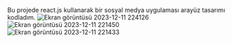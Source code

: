 Bu projede react.js kullanarak bir sosyal medya uygulaması arayüz tasarımı kodladım.
![Ekran görüntüsü 2023-12-11 224126](https://github.com/Gamzesrn/react-social-media-app/assets/117711013/3aa44142-deaf-4b01-a7e2-83debf394bf5)
![Ekran görüntüsü 2023-12-11 221450](https://github.com/Gamzesrn/react-social-media-app/assets/117711013/fe23de77-a161-4cad-9406-c49718c8109a)
![Ekran görüntüsü 2023-12-11 221433](https://github.com/Gamzesrn/react-social-media-app/assets/117711013/73141171-ce1e-462c-a8c9-cb9e76d3d69b)
